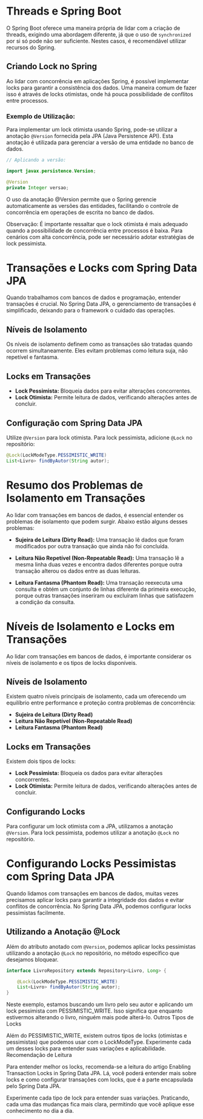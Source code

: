 # Threads e Spring Boot

O Spring Boot oferece uma maneira própria de lidar com a criação de threads, exigindo uma abordagem diferente, já que o uso de `synchronized` por si só pode não ser suficiente. Nestes casos, é recomendável utilizar recursos do Spring.

## Criando Lock no Spring

Ao lidar com concorrência em aplicações Spring, é possível implementar locks para garantir a consistência dos dados. Uma maneira comum de fazer isso é através de locks otimistas, onde há pouca possibilidade de conflitos entre processos.

### Exemplo de Utilização:

Para implementar um lock otimista usando Spring, pode-se utilizar a anotação `@Version` fornecida pela JPA (Java Persistence API). Esta anotação é utilizada para gerenciar a versão de uma entidade no banco de dados.

```java
// Aplicando a versão:

import javax.persistence.Version;

@Version
private Integer versao;
```
O uso da anotação @Version permite que o Spring gerencie automaticamente as versões das entidades, facilitando o controle de concorrência em operações de escrita no banco de dados.

Observação: É importante ressaltar que o lock otimista é mais adequado quando a possibilidade de concorrência entre processos é baixa. Para cenários com alta concorrência, pode ser necessário adotar estratégias de lock pessimista.

# Transações e Locks com Spring Data JPA

Quando trabalhamos com bancos de dados e programação, entender transações é crucial. No Spring Data JPA, o gerenciamento de transações é simplificado, deixando para o framework o cuidado das operações.

## Níveis de Isolamento

Os níveis de isolamento definem como as transações são tratadas quando ocorrem simultaneamente. Eles evitam problemas como leitura suja, não repetível e fantasma.

## Locks em Transações

- **Lock Pessimista:** Bloqueia dados para evitar alterações concorrentes.
- **Lock Otimista:** Permite leitura de dados, verificando alterações antes de concluir.

## Configuração com Spring Data JPA

Utilize `@Version` para lock otimista. Para lock pessimista, adicione `@Lock` no repositório:

```java
@Lock(LockModeType.PESSIMISTIC_WRITE)
List<Livro> findByAutor(String autor);
```

# Resumo dos Problemas de Isolamento em Transações

Ao lidar com transações em bancos de dados, é essencial entender os problemas de isolamento que podem surgir. Abaixo estão alguns desses problemas:

- **Sujeira de Leitura (Dirty Read):** Uma transação lê dados que foram modificados por outra transação que ainda não foi concluída.

- **Leitura Não Repetível (Non-Repeatable Read):** Uma transação lê a mesma linha duas vezes e encontra dados diferentes porque outra transação alterou os dados entre as duas leituras.

- **Leitura Fantasma (Phantom Read):** Uma transação reexecuta uma consulta e obtém um conjunto de linhas diferente da primeira execução, porque outras transações inseriram ou excluíram linhas que satisfazem a condição da consulta.
# Níveis de Isolamento e Locks em Transações

Ao lidar com transações em bancos de dados, é importante considerar os níveis de isolamento e os tipos de locks disponíveis.

## Níveis de Isolamento

Existem quatro níveis principais de isolamento, cada um oferecendo um equilíbrio entre performance e proteção contra problemas de concorrência:

- **Sujeira de Leitura (Dirty Read)**
- **Leitura Não Repetível (Non-Repeatable Read)**
- **Leitura Fantasma (Phantom Read)**

## Locks em Transações

Existem dois tipos de locks:

- **Lock Pessimista:** Bloqueia os dados para evitar alterações concorrentes.
- **Lock Otimista:** Permite leitura de dados, verificando alterações antes de concluir.

## Configurando Locks

Para configurar um lock otimista com a JPA, utilizamos a anotação `@Version`. Para lock pessimista, podemos utilizar a anotação `@Lock` no repositório.

# Configurando Locks Pessimistas com Spring Data JPA

Quando lidamos com transações em bancos de dados, muitas vezes precisamos aplicar locks para garantir a integridade dos dados e evitar conflitos de concorrência. No Spring Data JPA, podemos configurar locks pessimistas facilmente.

## Utilizando a Anotação @Lock

Além do atributo anotado com `@Version`, podemos aplicar locks pessimistas utilizando a anotação `@Lock` no repositório, no método específico que desejamos bloquear.

```java
interface LivroRepository extends Repository<Livro, Long> {

    @Lock(LockModeType.PESSIMISTIC_WRITE)
    List<Livro> findByAutor(String autor);
}
```

Neste exemplo, estamos buscando um livro pelo seu autor e aplicando um lock pessimista com PESSIMISTIC_WRITE. Isso significa que enquanto estivermos alterando o livro, ninguém mais pode alterá-lo.
Outros Tipos de Locks

Além do PESSIMISTIC_WRITE, existem outros tipos de locks (otimistas e pessimistas) que podemos usar com o LockModeType. Experimente cada um desses locks para entender suas variações e aplicabilidade.
Recomendação de Leitura

Para entender melhor os locks, recomenda-se a leitura do artigo Enabling Transaction Locks in Spring Data JPA. Lá, você poderá entender mais sobre locks e como configurar transações com locks, que é a parte encapsulada pelo Spring Data JPA.

Experimente cada tipo de lock para entender suas variações. Praticando, cada uma das mudanças fica mais clara, permitindo que você aplique esse conhecimento no dia a dia.

